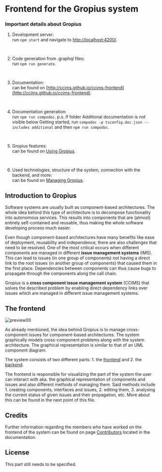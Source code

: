 # Frontend for the Gropius system

### Important details about Gropius

1. Development server:  
run `npm start` and navigate to [http://localhost:4200/](http://localhost:4200/).
<br />

2. Code generation from .graphql files:  
run `npm run generate`.
<br />

3. Documentation:  
can be found on [http://ccims.github.io/ccims-frontend](http://ccims.github.io/ccims-frontend).
<br />

4. Documentation generation:  
run `npm run compodoc`.
p.s. If folder Additional documentation is not visible below Getting started, run `compodoc -p tsconfig.doc.json --includes additional` and then `npm run compodoc`.
<br />

5. Gropius features:  
can be found on [Using Gropius](https://ccims.github.io/ccims-frontend/additional-documentation/using-gropius.html).
<br />

6. Used technologies, structure of the system, connection with the backend, and more:  
can be found on [Managing Gropius](https://ccims.github.io/ccims-frontend/additional-documentation/managing-gropius.html). 

## Introduction to Gropius

Software systems are usually built as component-based architectures. The whole idea behind this type of architecture is to decompose functionality into autonomous services. This results into components that are (almost) entirely self-contained and reusable, thus making the whole software developing process much easier.

Even though component-based architectures have many benefits like ease of deployment, reusability and independence, there are also challenges that need to be resolved. One of the most critical occurs when different components are managed in different **issue management systems** (IMS). This can lead to issues (in one group of components) not having a direct link to the root issues (in another group of components) that caused them in the first place. Dependencies between components can thus cause bugs to propagate through the components along the call chain.

Gropius is a **cross component issue management system** (CCIMS) that solves the described problem by enabling direct dependency links over issues which are managed in different issue management systems.

## The frontend

![preview00](https://github.com/ccims/ccims-frontend/blob/documentation/Kliment/Kristina/src/frontend-preview/preview00.png?raw=true)

As already mentioned, the idea behind Gropius is to manage cross-component issues for component-based architectures. The system graphically models cross-component problems along with the system architecture. The graphical representation is similar to that of an UML component diagram.

The system consists of two different parts: 1. the [frontend](https://github.com/ccims/ccims-frontend) and 2. the [backend](https://github.com/ccims/ccims-backend-gql).

The frontend is responsible for visualizing the part of the system the user can interact with aka. the graphical representation of components and issues and also different methods of managing them. Said methods include 1. creating components, interfaces and issues, 2. editing them, 3. analysing the current status of given issues and their propagation, etc. More about this can be found in the next point of this file.

## Credits

Further information regarding the members who have worked on the frontend of the system can be found on page [Contributors](https://ccims.github.io/ccims-frontend/additional-documentation/contributors.html) located in the documentation.

## License

This part still needs to be specified.





